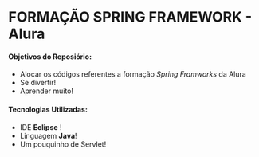 <h1>FORMAÇÃO SPRING FRAMEWORK - Alura</h1>


<h4> Objetivos do Reposiório: </h4>

- Alocar os códigos referentes a formação <i>Spring Framworks</i> da Alura
- Se divertir!
- Aprender muito!



<h4> Tecnologias Utilizadas: </h4>

- IDE **Eclipse** !
- Linguagem **Java**!
- Um pouquinho de Servlet!


<h2></h2>

# 

## 